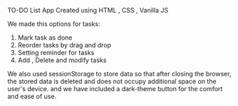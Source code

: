 TO-DO List App
Created using HTML , CSS , Vanilla JS

We made this options for tasks:

1. Mark task as done
2. Reorder tasks by drag and drop
3. Setting reminder for tasks
4. Add , Delete and modify tasks

We also used sessionStorage to store data so that after closing the browser, the stored data is deleted and does not occupy additional space on the user's device. and we have included a dark-theme button for the comfort and ease of use.


